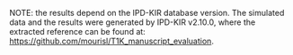 NOTE: the results depend on the IPD-KIR database version. The simulated data and the results were generated by IPD-KIR v2.10.0, where the extracted reference can be found at: https://github.com/mourisl/T1K_manuscript_evaluation.
